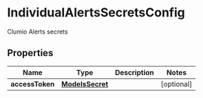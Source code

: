 

# IndividualAlertsSecretsConfig

Clumio Alerts secrets

## Properties

| Name | Type | Description | Notes |
|------------ | ------------- | ------------- | -------------|
|**accessToken** | [**ModelsSecret**](ModelsSecret.md) |  |  [optional] |




